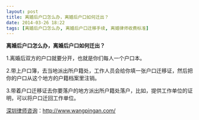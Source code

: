 ```yaml
---
layout: post
title: 离婚后户口怎么办，离婚后户口如何迁出？
date: 2014-03-26 18:22
tags: [离婚后户口怎么办, 离婚后户口迁移手续, 离婚律师收费标准]
---
```

<strong>离婚后户口怎么办，离婚后户口如何迁出？</strong>

1.离婚后双方的户口就要分开，也就是你们每人一个户口本。

2.带上户口簿，去当地派出所户籍处，工作人员会给你填一张户口迁移证，然后把你的户口从这个地方的户籍档案里注销。

3.带着户口迁移证去你要落户的地方派出所户籍处落户，比如，提供工作单位的证明，可以将户口迁回工作单位。

<a href="http://www.wangpingan.com/">深圳律师咨询</a>：<a href="http://www.wangpingan.com/">http://www.wangpingan.com/</a>


